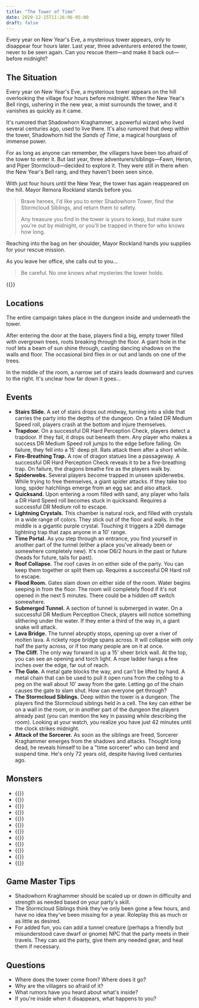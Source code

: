 ```yaml
---
title: "The Tower of Time"
date: 2020-12-15T11:26:06-05:00
draft: false
---
```


Every year on New Year's Eve, a mysterious tower appears, only to disappear four hours later. Last year, three adventurers entered the tower, never to be seen again. Can you rescue them&mdash;and make it back out&mdash;before midnight?

<div data-toc="In This Adventure"></div>



## The Situation

Every year on New Year's Eve, a mysterious tower appears on the hill overlooking the village four hours before midnight. When the New Year's Bell rings, ushering in the new year, a mist surrounds the tower, and it vanishes as quickly as it came.

It's rumored that Shadowhorn Kraghammer, a powerful wizard who lived several centuries ago, used to live there. It's also rumored that deep within the tower, Shadowhorn hid the _Sands of Time_, a magical hourglass of immense power.

For as long as anyone can remember, the villagers have been too afraid of the tower to enter it. But last year, three adventurers/siblings&mdash;Fawn, Heron, and Piper Stormcloud&mdash;decided to explore it. They were still in there when the New Year's Bell rang, and they haven't been seen since.

With just four hours until the New Year, the tower has again reappeared on the hill. Mayor Remora Rockland stands before you.

> Brave heroes, I'd like you to enter Shadowhorn Tower, find the Stormcloud Siblings, and return them to safety.
>
> Any treasure you find in the tower is yours to keep, but make sure you're out by midnight, or you'll be trapped in there for who knows how long.

Reaching into the bag on her shoulder, Mayor Rockland hands you supplies for your rescue mission.

As you leave her office, she calls out to you...

> Be careful. No one knows what mysteries the tower holds.

{{<maps href="/downloads/assets_the-tower-of-time.pdf">}}



## Locations

The entire campaign takes place in the dungeon inside and underneath the tower.

After entering the door at the base, players find a big, empty tower filled with overgrown trees, roots breaking through the floor. A giant hole in the roof lets a beam of sun shine through, casting dancing shadows on the walls and floor. The occasional bird flies in or out and lands on one of the trees.

In the middle of the room, a narrow set of stairs leads downward and curves to the right. It's unclear how far down it goes...



## Events

- **Stairs Slide.** A set of stairs drops out midway, turning into a slide that carries the party into the depths of the dungeon. On a failed DR Medium Speed roll, players crash at the bottom and injure themselves.
- **Trapdoor.** On a successful DR Hard Perception Check, players detect a trapdoor. If they fail, it drops out beneath them. Any player who makes a success DR Medium Speed roll jumps to the edge before falling. On failure, they fell into a 15' deep pit. Rats attack them after a short while.
- **Fire-Breathing Trap.** A row of dragon statues line a passageway. A successful DR Hard Perception Check reveals it to be a fire-breathing trap. On failure, the dragons breathe fire as the players walk by.
- **Spiderwebs.** Several players become trapped in unseen spiderwebs. While trying to free themselves, a giant spider attacks. If they take too long, spider hatchlings emerge from an egg sac and also attack.
- **Quicksand.** Upon entering a room filled with sand, any player who fails a DR Hard Speed roll becomes stuck in quicksand. Requires a successful DR Medium roll to escape.
- **Lightning Crystals.** This chamber is natural rock, and filled with crystals in a wide range of colors. They stick out of the floor and walls. In the middle is a gigantic purple crystal. Touching it triggers a 2D6 damage lightning trap that zaps anyone in a 10' range.
- **Time Portal.** As you step through an entrance, you find yourself in another part of the tunnel (either a place you've already been or somewhere completely new). It's now D6/2 hours in the past or future (heads for future, tails for past).
- **Roof Collapse.** The roof caves in on either side of the party. You can keep them together or split them up. Requires a successful DR Hard roll to escape.
- **Flood Room.** Gates slam down on either side of the room. Water begins seeping in from the floor. The room will completely flood if it's not opened in the next 5 minutes. There could be a hidden off switch somewhere.
- **Submerged Tunnel.** A section of tunnel is submerged in water. On a successful DR Medium Perception Check, players will notice something slithering under the water. If they enter a third of the way in, a giant snake will attack.
- **Lava Bridge.** The tunnel abruptly stops, opening up over a river of molten lava. A rickety rope bridge spans across. It will collapse with only half the party across, or if too many people are on it at once.
- **The Cliff.** The only way forward is up a 15' sheer brick wall. At the top, you can see an opening and torch light. A rope ladder hangs a few inches over the edge, far out of reach.
- **The Gate.** A metal gate blocks the way, and can't be lifted by hand. A metal chain that can be used to pull it open runs from the ceiling to a peg on the wall about 10' away from the gate. Letting go of the chain causes the gate to slam shut. How can everyone get through?
- **The Stormcloud Siblings.** Deep within the tower is a dungeon. The players find the Stormcloud siblings held in a cell. The key can either be on a wall in the room, or in another part of the dungeon the players already past (you can mention the key in passing while describing the room). Looking at your watch, you realize you have just 42 minutes until the clock strikes midnight.
- **Attack of the Sorcerer.** As soon as the siblings are freed, Sorcerer Kraghammer emerges from the shadows and attacks. Thought long dead, he reveals himself to be a "time sorcerer" who can bend and suspend time. He's only 72 years old, despite having lived centuries ago.



## Monsters

- {{<monster name="Spider (Giant)">}}
- {{<monster name="Spider">}}
- {{<monster name="Bat">}}
- {{<monster name="Rat">}}
- {{<monster name="Centipede (Giant)">}}
- {{<monster name="Snake (Giant)">}}
- {{<monster name="Gargoyle">}}
- {{<monster name="Ogre">}}
- {{<monster name="Rock Monster">}}
- {{<monster name="Troll">}}
- {{<monster name="Hydra">}}
- {{<monster-extend name="Sorcerer" display="Shadowhorn Kraghammer the Sorcerer" abilities="Can _undo_ a player action twice per battle. Can slow time and move himself out of the way twice per combat.">}}



## Game Master Tips

- Shadowhorn Kraghammer should be scaled up or down in difficulty and strength as needed based on your party's skill.
- The Stormcloud Siblings think they've only been gone a few hours, and have no idea they've been missing for a year. Roleplay this as much or as little as desired.
- For added fun, you can add a tunnel creature (perhaps a friendly but misunderstood cave dwarf or gnome) NPC that the party meets in their travels. They can aid the party, give them any needed gear, and heal them if necessary.



## Questions

- Where does the tower come from? Where does it go?
- Why are the villagers so afraid of it?
- What rumors have you heard about what's inside?
- If you're inside when it disappears, what happens to you?
